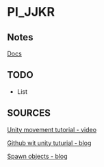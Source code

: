 # PI_JJKR

## Notes

[Docs](https://docs.google.com/document/d/1rQhFVrUR-v4SQSSd1hzX3jAlDJvEk0uNeSgyoILsSnA/edit?usp=sharing)  

## TODO

- List

## SOURCES

[Unity movement tutorial - video](https://unityatscale.com/unity-version-control-guide/how-to-setup-unity-project-on-github/)

[Github wit unity tuturial - blog](https://youtu.be/rJqP5EesxLk?si=3xufrUGxzjVD2QVG)

[Spawn objects - blog](https://gamedevbeginner.com/how-to-spawn-an-object-in-unity-using-instantiate/)
